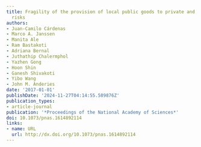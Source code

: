```yaml
---
title: Fragility of the provision of local public goods to private and collective
  risks
authors:
- Juan-Camilo Cárdenas
- Marco A. Janssen
- Manita Ale
- Ram Bastakoti
- Adriana Bernal
- Juthathip Chalermphol
- Yazhen Gong
- Hoon Shin
- Ganesh Shivakoti
- Yibo Wang
- John M. Anderies
date: '2017-01-01'
publishDate: '2024-11-27T04:14:55.589876Z'
publication_types:
- article-journal
publication: '*Proceedings of the National Academy of Sciences*'
doi: 10.1073/pnas.1614892114
links:
- name: URL
  url: http://dx.doi.org/10.1073/pnas.1614892114
---
```

